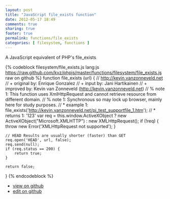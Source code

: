 ```yaml
---
layout: post
title: "JavaScript file_exists function"
date: 2012-05-17 18:49
comments: true
sharing: true
footer: true
permalink: functions/file_exists
categories: [ filesystem, functions ]
---
```

A JavaScript equivalent of PHP's file_exists
<!-- more -->
{% codeblock filesystem/file_exists.js lang:js https://raw.github.com/kvz/phpjs/master/functions/filesystem/file_exists.js raw on github %}
function file_exists (url) {
    // http://kevin.vanzonneveld.net
    // +   original by: Enrique Gonzalez
    // +      input by: Jani Hartikainen
    // +   improved by: Kevin van Zonneveld (http://kevin.vanzonneveld.net)
    // %        note 1: This function uses XmlHttpRequest and cannot retrieve resource from different domain.
    // %        note 1: Synchronous so may lock up browser, mainly here for study purposes. 
    // *     example 1: file_exists('http://kevin.vanzonneveld.net/pj_test_supportfile_1.htm');
    // *     returns 1: '123'
    var req = this.window.ActiveXObject ? new ActiveXObject("Microsoft.XMLHTTP") : new XMLHttpRequest();
    if (!req) {
        throw new Error('XMLHttpRequest not supported');
    }

    // HEAD Results are usually shorter (faster) than GET
    req.open('HEAD', url, false);
    req.send(null);
    if (req.status == 200) {
        return true;
    }

    return false;
}
{% endcodeblock %}
<ul>
 <li><a href="https://github.com/kvz/phpjs/blob/master/functions/filesystem/file_exists.js">view on github</a></li>
 <li><a href="https://github.com/kvz/phpjs/edit/master/functions/filesystem/file_exists.js">edit on github</a></li>
</ul>
